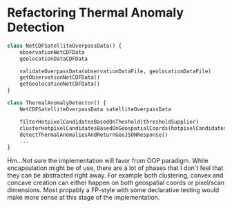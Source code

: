 # Refactoring Thermal Anomaly Detection

```python
class NetCDFSatelliteOverpassData() {
    observationNetCDFData
    geolocationDataCDFData

    validateOverpassData(observationDataFile, geolocationDataFile)
    getObservationNetCDFData()
    getGeolocationNetCDFData()
}

class ThermalAnomalyDetector() {
    NetCDFSatelliteOverpassData satelliteOverpassData

    filterHotpixelCandidatesBasedOnTheshold(thresholdSupplier)
    clusterHotpixelCandidatesBasedOnGeospatialCoords(hotpixelCandidates)
    detectThermalAnomaliesAndReturnGeoJSONResponse()
    ...
}
```

Hm...Not sure the implementation will favor from OOP paradigm. While encapsulation might be of use, there are a lot of phases that I don't feel that they can be abstracted right away. For example both clustering, convex and concave creation can either happen on both geospatial coords or pixel/scan dimensions. Most propably a FP-style with some  declarative testing would make more sense at this stage of the implementation.
